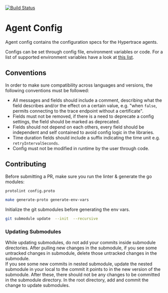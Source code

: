 [![Build Status][ci-img]][ci]

# Agent Config

Agent config contains the configuration specs for the Hypertrace agents.

Configs can be set through config file, environment variables or code. For a list of supported environment variables have a look at [this list](ENV_VARS.md).

## Conventions

In order to make sure compatibility across languages and versions, the following conventions must be followed:

- All messages and fields should include a comment, describing what the field describes and/or the effect on a certain value, e.g. "when `false`, permits connecting to the trace endpoint without a certificate".
- Fields must not be removed, if there is a need to deprecate a config settings, the field should be marked as deprecated.
- Fields should not depend on each others, every field should be independent and self contained to avoid config logic in the libraries.
- Time duration fields should include a suffix indicating the time unit e.g. `retryIntervalSeconds`.
- Config must not be modified in runtime by the user through code.

## Contributing

Before submitting a PR, make sure you run the linter & generate the go modules:

```bash
protolint config.proto
```
```bash
make generate-proto generate-env-vars
```

[ci-img]: https://github.com/hypertrace/agent-config/workflows/lint%20protobuf/badge.svg
[ci]: https://github.com/hypertrace/agent-config/actions

Initialize the git submodules before generating the env vars.
```bash
git submodule update  --init  --recursive
```

### Updating Submodules

While updating submodules, do not add your commits inside submodule directories.
After pulling new changes in the submodule,
if you see some untracked changes in submodule, delete those untracked changes in the submodule.  
If you see some new commits in nested submodule, update the nested submodule in your local to the commit it points to in the new version of the submodule.
After these, there should not be any changes to be committed in the submodule directory.
In the root directory, add and commit the change to update submodules.